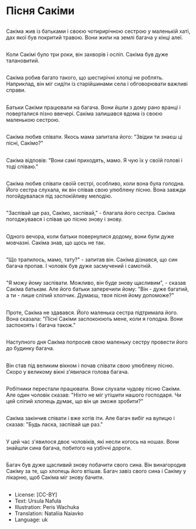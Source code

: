 # Пісня Сакіми

##
Сакіма жив із батьками і своєю чотирирічною сестрою у маленькій хаті, дах якої був покритий травою. Вони жили на землі багача у кінці алеї.

##
Коли Сакімі було три роки, він захворів і осліп. Сакіма був дуже талановитий.

##
Сакіма робив багато такого, що шестирічні хлопці не роблять. Наприклад, він міг сидіти із старійшинами села і обговорювати важливі справи.

##
Батьки Сакіми працювали на багача. Вони йшли з дому рано вранці і поверталися пізно ввечері. Сакіма залишався вдома із своєю маленькою сестрою.

##
Сакіма любив співати. Якось мама запитала його: "Звідки ти знаєш ці пісні, Сакімо?"

##
Сакіма відповів: "Вони самі приходять, мамо. Я чую їх у своїй голові і тоді співаю."

##
Сакіма любив співати своїй сестрі, особливо, коли вона була голодна. Його сестра слухала, як він співав свою улюблену пісню. Вона завжди погойдувалася під заспокійливу мелодію.

##
"Заспівай ще раз, Сакімо, заспівай," - благала його сестра. Сакіма погоджувався і співав цю пісню знову і знову.

##
Одного вечора, коли батьки повернулися додому, вони були дуже мовчазні. Сакіма знав, що щось не так.

##
"Що трапилось, мамо, тату?" - запитав він. Сакіма дізнався, що син багача пропав. І чоловік був дуже засмучений і самотній.

##
"Я можу йому заспівати. Можливо, він буде знову щасливим", - сказав Сакіма батькам. Але його батьки заперечили йому: "Він - дуже багатий, а ти - лише сліпий хлопчик. Думаєш, твоя пісня йому допоможе?"

##
Проте, Сакіма не здавався. Його маленька сестра підтримала його. Вона сказала: "Пісні Сакіми заспокоюють мене, коли я голодна. Вони заспокоять і багача також."

##
Наступного дня Сакіма попросив свою маленьку сестру провести його до будинку багача.

##
Він став під великим вікном і почав співати свою улюблену пісню. Скоро у великому вікні з'явилася голова багача.

##
Робітники перестали працювати. Вони слухали чудову пісню Сакіми. Але один чоловік сказав: "Ніхто не міг утішити нашого господаря. Чи цей сліпий хлопець думає, що він це зможе зробити?"

##
Сакіма закінчив співати і вже хотів іти. Але багач вибіг на вулицю і сказав: "Будь ласка, заспівай ще раз."

##
У цей час з'явилося двоє чоловіків, які несли когось на ношах. Вони знайшли сина багача, побитого на узбіччі дороги.

##
Багач був дуже щасливий знову побачити свого сина. Він винагородив Сакіму за те, що хлопець його втішав. Багач завіз свого сина і Сакіму у лікарню, щоб Сакіма міг знову бачити.

##
* License: [CC-BY]
* Text: Ursula Nafula
* Illustration: Peris Wachuka
* Translation: Nataliia Naiavko
* Language: uk
